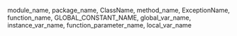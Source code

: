 module_name, package_name, ClassName, method_name, ExceptionName, function_name, GLOBAL_CONSTANT_NAME, 
global_var_name, instance_var_name, function_parameter_name, local_var_name
